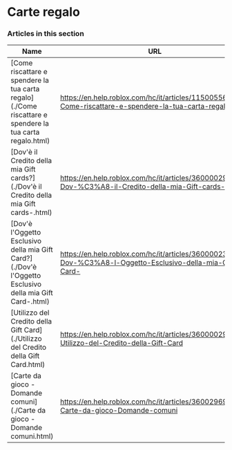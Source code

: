# Carte regalo  
### Articles in this section
Name|URL
-|-
[Come riscattare e spendere la tua carta regalo](./Come riscattare e spendere la tua carta regalo.html) |https://en.help.roblox.com/hc/it/articles/115005566223-Come-riscattare-e-spendere-la-tua-carta-regalo
[Dov'è il Credito della mia Gift cards?](./Dov'è il Credito della mia Gift cards-.html) |https://en.help.roblox.com/hc/it/articles/360000291806-Dov-%C3%A8-il-Credito-della-mia-Gift-cards-
[Dov'è l'Oggetto Esclusivo della mia Gift Card?](./Dov'è l'Oggetto Esclusivo della mia Gift Card-.html) |https://en.help.roblox.com/hc/it/articles/360000230863-Dov-%C3%A8-l-Oggetto-Esclusivo-della-mia-Gift-Card-
[Utilizzo del Credito della Gift Card](./Utilizzo del Credito della Gift Card.html) |https://en.help.roblox.com/hc/it/articles/360000291786-Utilizzo-del-Credito-della-Gift-Card
[Carte da gioco - Domande comuni](./Carte da gioco - Domande comuni.html) |https://en.help.roblox.com/hc/it/articles/360029697131-Carte-da-gioco-Domande-comuni